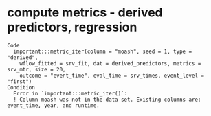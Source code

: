 # compute metrics - derived predictors, regression

    Code
      important:::metric_iter(column = "moash", seed = 1, type = "derived",
        wflow_fitted = srv_fit, dat = derived_predictors, metrics = srv_mtr, size = 20,
        outcome = "event_time", eval_time = srv_times, event_level = "first")
    Condition
      Error in `important:::metric_iter()`:
      ! Column moash was not in the data set. Existing columns are: event_time, year, and runtime.


